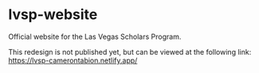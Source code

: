 # lvsp-website
Official website for the Las Vegas Scholars Program.

This redesign is not published yet, but can be viewed at the following link:
https://lvsp-camerontabion.netlify.app/
